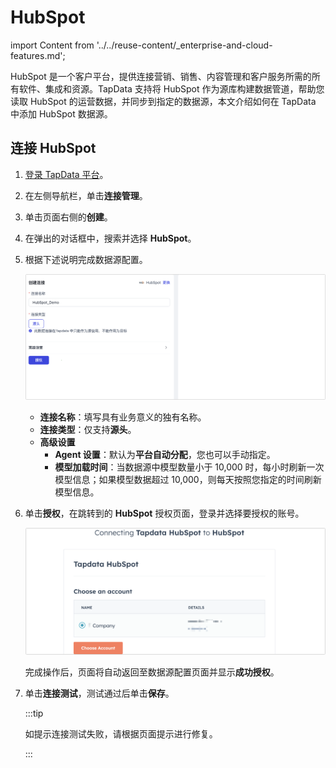# HubSpot
import Content from '../../reuse-content/_enterprise-and-cloud-features.md';

<Content />

HubSpot 是一个客户平台，提供连接营销、销售、内容管理和客户服务所需的所有软件、集成和资源。TapData 支持将 HubSpot 作为源库构建数据管道，帮助您读取 HubSpot 的运营数据，并同步到指定的数据源，本文介绍如何在 TapData 中添加 HubSpot 数据源。

## 连接 HubSpot
1. [登录 TapData 平台](../../user-guide/log-in.md)。

2. 在左侧导航栏，单击**连接管理**。

3. 单击页面右侧的**创建**。

4. 在弹出的对话框中，搜索并选择 **HubSpot**。

5. 根据下述说明完成数据源配置。

   ![HubSpot 连接设置](../../images/hubspot_connection_setting.png)

   * **连接名称**：填写具有业务意义的独有名称。
   * **连接类型**：仅支持**源头**。
   * **高级设置**
     * **Agent 设置**：默认为**平台自动分配**，您也可以手动指定。
     * **模型加载时间**：当数据源中模型数量小于 10,000 时，每小时刷新一次模型信息；如果模型数据超过 10,000，则每天按照您指定的时间刷新模型信息。

6. 单击**授权**，在跳转到的 **HubSpot** 授权页面，登录并选择要授权的账号。

   ![授权 HubSpot](../../images/connect_hubspot.png)

   完成操作后，页面将自动返回至数据源配置页面并显示**成功授权**。

7. 单击**连接测试**，测试通过后单击**保存**。

   :::tip

   如提示连接测试失败，请根据页面提示进行修复。

   :::